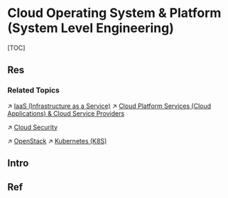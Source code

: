 # Cloud Operating System & Platform (System Level Engineering)

[TOC]



## Res
### Related Topics
↗ [IaaS (Infrastructure as a Service)](../🌵%20Cloud%20Native%20Overview/🗿%20Cloud%20Models/Cloud%20Service%20(Delivery)%20Models/IaaS%20(Infrastructure%20as%20a%20Service)/IaaS%20(Infrastructure%20as%20a%20Service).md)
↗ [Cloud Platform Services (Cloud Applications) & Cloud Service Providers](../🌵%20Cloud%20Native%20Overview/Cloud%20Service%20Porviders/Cloud%20Platform%20Services%20(Cloud%20Applications)%20&%20Cloud%20Service%20Providers.md)

↗ [Cloud Security](../../../CyberSecurity/System%20Security/🎅🏼%20Cloud%20Security/Cloud%20Security.md)

↗ [OpenStack](🔞%20OpenStack/OpenStack.md)
↗ [Kubernetes (K8S)](Orchestration%20&%20Management/Cluster%20Scheduling%20&%20Orchestration/🏗️%20Kubernetes%20(K8S)/Kubernetes%20(K8S).md)



## Intro



## Ref

